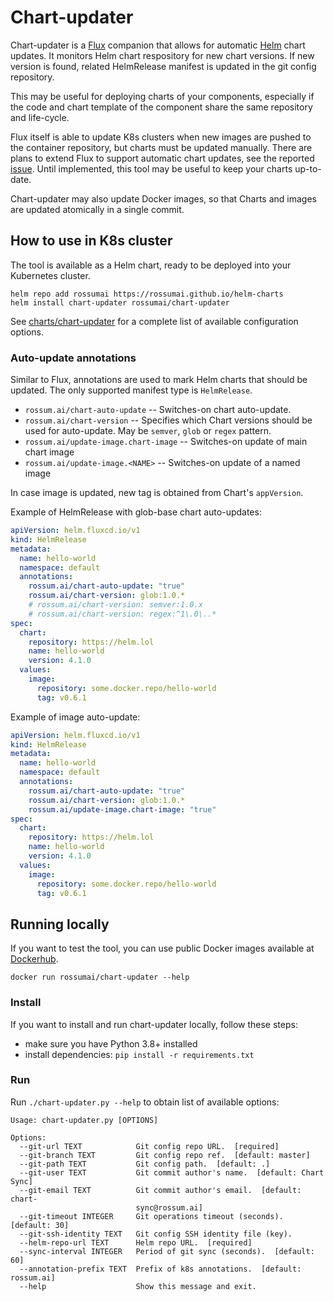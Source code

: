 # Chart-updater

Chart-updater is a [Flux](https://github.com/fluxcd/flux) companion that allows
for automatic [Helm](https://helm.sh) chart updates. It monitors Helm chart
respository for new chart versions. If new version is found, related
HelmRelease manifest is updated in the git config repository.

This may be useful for deploying charts of your components, especially if the
code and chart template of the component share the same repository and
life-cycle.

Flux itself is able to update K8s clusters when new images are pushed to the
container repository, but charts must be updated manually. There are plans to
extend Flux to support automatic chart updates, see the reported
[issue](https://github.com/fluxcd/helm-operator/issues/12). Until implemented,
this tool may be useful to keep your charts up-to-date.

Chart-updater may also update Docker images, so that Charts and images are
updated atomically in a single commit.

## How to use in K8s cluster

The tool is available as a Helm chart, ready to be deployed into your Kubernetes cluster.

```
helm repo add rossumai https://rossumai.github.io/helm-charts
helm install chart-updater rossumai/chart-updater
```

See [charts/chart-updater](https://github.com/rossumai/chart-updater/tree/master/charts/chart-updater#configuration)
for a complete list of available configuration options.

### Auto-update annotations

Similar to Flux, annotations are used to mark Helm charts that should be
updated. The only supported manifest type is `HelmRelease`.

* `rossum.ai/chart-auto-update` -- Switches-on chart auto-update.
* `rossum.ai/chart-version` -- Specifies which Chart versions should be used for auto-update. May be `semver`, `glob` or `regex` pattern.
* `rossum.ai/update-image.chart-image` -- Switches-on update of main chart image
* `rossum.ai/update-image.<NAME>` -- Switches-on update of a named image

In case image is updated, new tag is obtained from Chart's `appVersion`.

Example of HelmRelease with glob-base chart auto-updates:

```yaml
apiVersion: helm.fluxcd.io/v1
kind: HelmRelease
metadata:
  name: hello-world
  namespace: default
  annotations:
    rossum.ai/chart-auto-update: "true"
    rossum.ai/chart-version: glob:1.0.*
    # rossum.ai/chart-version: semver:1.0.x
    # rossum.ai/chart-version: regex:^1\.0\..*
spec:
  chart:
    repository: https://helm.lol
    name: hello-world
    version: 4.1.0
  values:
    image:
      repository: some.docker.repo/hello-world
      tag: v0.6.1
```

Example of image auto-update:

```yaml
apiVersion: helm.fluxcd.io/v1
kind: HelmRelease
metadata:
  name: hello-world
  namespace: default
  annotations:
    rossum.ai/chart-auto-update: "true"
    rossum.ai/chart-version: glob:1.0.*
    rossum.ai/update-image.chart-image: "true"
spec:
  chart:
    repository: https://helm.lol
    name: hello-world
    version: 4.1.0
  values:
    image:
      repository: some.docker.repo/hello-world
      tag: v0.6.1
```

## Running locally

If you want to test the tool, you can use public Docker images available at [Dockerhub](https://hub.docker.com/repository/docker/rossumai/chart-updater).

```shell
docker run rossumai/chart-updater --help
```

### Install

If you want to install and run chart-updater locally, follow these steps:

* make sure you have Python 3.8+ installed
* install dependencies: `pip install -r requirements.txt`

### Run

Run `./chart-updater.py --help` to obtain list of available options:

```
Usage: chart-updater.py [OPTIONS]

Options:
  --git-url TEXT            Git config repo URL.  [required]
  --git-branch TEXT         Git config repo ref.  [default: master]
  --git-path TEXT           Git config path.  [default: .]
  --git-user TEXT           Git commit author's name.  [default: Chart Sync]
  --git-email TEXT          Git commit author's email.  [default: chart-
                            sync@rossum.ai]
  --git-timeout INTEGER     Git operations timeout (seconds).  [default: 30]
  --git-ssh-identity TEXT   Git config SSH identity file (key).
  --helm-repo-url TEXT      Helm repo URL.  [required]
  --sync-interval INTEGER   Period of git sync (seconds).  [default: 60]
  --annotation-prefix TEXT  Prefix of k8s annotations.  [default: rossum.ai]
  --help                    Show this message and exit.
```
